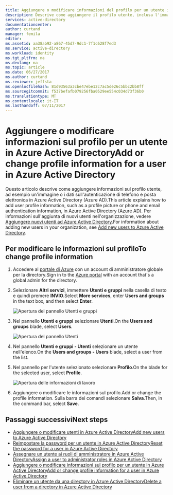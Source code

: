 ```yaml
---
title: Aggiungere o modificare informazioni del profilo per un utente in Azure Active Directory | Microsoft Docs
description: Descrive come aggiungere il profilo utente, inclusa l'immagine del profilo, in Azure Active Directory
services: active-directory
documentationcenter: 
author: curtand
manager: femila
editor: 
ms.assetid: aa38ab92-a867-45d7-9dc1-7f1c628f7ed3
ms.service: active-directory
ms.workload: identity
ms.tgt_pltfrm: na
ms.devlang: na
ms.topic: article
ms.date: 06/27/2017
ms.author: curtand
ms.reviewer: jeffsta
ms.openlocfilehash: 81d93563a3cbe47ebe12c7ac5de26c5bbc2bb8ff
ms.sourcegitcommit: f537befafb079256fba0529ee554c034d73f36b0
ms.translationtype: MT
ms.contentlocale: it-IT
ms.lasthandoff: 07/11/2017
---
```

# <a name="add-or-change-profile-information-for-a-user-in-azure-active-directory"></a><span data-ttu-id="d90e8-103">Aggiungere o modificare informazioni sul profilo per un utente in Azure Active Directory</span><span class="sxs-lookup"><span data-stu-id="d90e8-103">Add or change profile information for a user in Azure Active Directory</span></span>
<span data-ttu-id="d90e8-104">Questo articolo descrive come aggiungere informazioni sul profilo utente, ad esempio un'immagine o i dati sull'autenticazione di telefono e posta elettronica in Azure Active Directory (Azure AD).</span><span class="sxs-lookup"><span data-stu-id="d90e8-104">This article explains how to add user profile information, such as a profile picture or phone and email authentication information, in Azure Active Directory (Azure AD).</span></span> <span data-ttu-id="d90e8-105">Per informazioni sull'aggiunta di nuovi utenti nell'organizzazione, vedere [Aggiungere nuovi utenti ad Azure Active Directory](active-directory-users-create-azure-portal.md).</span><span class="sxs-lookup"><span data-stu-id="d90e8-105">For information about adding new users in your organization, see [Add new users to Azure Active Directory](active-directory-users-create-azure-portal.md).</span></span>

## <a name="to-change-profile-information"></a><span data-ttu-id="d90e8-106">Per modificare le informazioni sul profilo</span><span class="sxs-lookup"><span data-stu-id="d90e8-106">To change profile information</span></span>
1. <span data-ttu-id="d90e8-107">Accedere al [portale di Azure](https://portal.azure.com) con un account di amministratore globale per la directory.</span><span class="sxs-lookup"><span data-stu-id="d90e8-107">Sign in to the [Azure portal](https://portal.azure.com) with an account that's a global admin for the directory.</span></span>
2. <span data-ttu-id="d90e8-108">Selezionare **Altri servizi**, immettere **Utenti e gruppi** nella casella di testo e quindi premere **INVIO**.</span><span class="sxs-lookup"><span data-stu-id="d90e8-108">Select **More services**, enter **Users and groups** in the text box, and then select **Enter**.</span></span>

   ![Apertura del pannello Utenti e gruppi](./media/active-directory-users-profile-azure-portal/create-users-user-management.png)
3. <span data-ttu-id="d90e8-110">Nel pannello **Utenti e gruppi** selezionare **Utenti**.</span><span class="sxs-lookup"><span data-stu-id="d90e8-110">On the **Users and groups** blade, select **Users**.</span></span>

   ![Apertura del pannello Utenti](./media/active-directory-users-profile-azure-portal/create-users-open-users-blade.png)
4. <span data-ttu-id="d90e8-112">Nel pannello **Utenti e gruppi - Utenti** selezionare un utente nell'elenco.</span><span class="sxs-lookup"><span data-stu-id="d90e8-112">On the **Users and groups - Users** blade, select a user from the list.</span></span>
5. <span data-ttu-id="d90e8-113">Nel pannello per l'utente selezionato selezionare **Profilo**.</span><span class="sxs-lookup"><span data-stu-id="d90e8-113">On the blade for the selected user, select **Profile**.</span></span>

    ![Apertura delle informazioni di lavoro](./media/active-directory-users-profile-azure-portal/active-directory-create-users-profile.png)
6. <span data-ttu-id="d90e8-115">Aggiungere o modificare le informazioni sul profilo.</span><span class="sxs-lookup"><span data-stu-id="d90e8-115">Add or change the profile information.</span></span> <span data-ttu-id="d90e8-116">Sulla barra dei comandi selezionare **Salva**.</span><span class="sxs-lookup"><span data-stu-id="d90e8-116">Then, in the command bar, select **Save**.</span></span>

## <a name="next-steps"></a><span data-ttu-id="d90e8-117">Passaggi successivi</span><span class="sxs-lookup"><span data-stu-id="d90e8-117">Next steps</span></span>
* [<span data-ttu-id="d90e8-118">Aggiungere o modificare utenti in Azure Active Directory</span><span class="sxs-lookup"><span data-stu-id="d90e8-118">Add new users to Azure Active Directory</span></span>](active-directory-users-create-azure-portal.md)
* [<span data-ttu-id="d90e8-119">Reimpostare la password per un utente in Azure Active Directory</span><span class="sxs-lookup"><span data-stu-id="d90e8-119">Reset the password for a user in Azure Active Directory</span></span>](active-directory-users-reset-password-azure-portal.md)
* [<span data-ttu-id="d90e8-120">Assegnare un utente ai ruoli di amministratore in Azure Active Directory</span><span class="sxs-lookup"><span data-stu-id="d90e8-120">Assign a user to administrator roles in Azure Active Directory</span></span>](active-directory-users-assign-role-azure-portal.md)
* [<span data-ttu-id="d90e8-121">Aggiungere o modificare informazioni sul profilo per un utente in Azure Active Directory</span><span class="sxs-lookup"><span data-stu-id="d90e8-121">Add or change profile information for a user in Azure Active Directory</span></span>](active-directory-users-work-info-azure-portal.md)
* [<span data-ttu-id="d90e8-122">Eliminare un utente da una directory in Azure Active Directory</span><span class="sxs-lookup"><span data-stu-id="d90e8-122">Delete a user from a directory in Azure Active Directory</span></span>](active-directory-users-delete-user-azure-portal.md)
